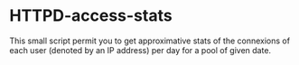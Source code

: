 # HTTPD-access-stats
This small script permit you to get approximative stats of the connexions of each user (denoted by an IP address) per day for a pool of given date.
